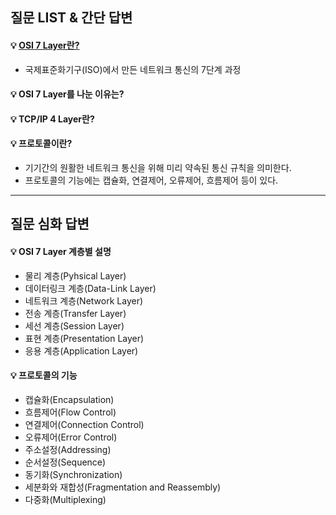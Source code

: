 ## 질문 LIST & 간단 답변

#### 💡 [OSI 7 Layer란?](#osi-7-layer-계층별-설명)
- 국제표준화기구(ISO)에서 만든 네트워크 통신의 7단계 과정

#### 💡 OSI 7 Layer를 나눈 이유는?

#### 💡 TCP/IP 4 Layer란?

#### 💡 프로토콜이란? 
- 기기간의 원활한 네트워크 통신을 위해 미리 약속된 통신 규칙을 의미한다.
- 프로토콜의 기능에는 캡슐화, 연결제어, 오류제어, 흐름제어 등이 있다.

<hr>

## 질문 심화 답변

#### 💡 OSI 7 Layer 계층별 설명
* 물리 계층(Pyhsical Layer)
* 데이터링크 계층(Data-Link Layer)
* 네트워크 계층(Network Layer)
* 전송 계층(Transfer Layer)
* 세선 계층(Session Layer)
* 표현 계층(Presentation Layer)
* 응용 계층(Application Layer)

#### 💡 프로토콜의 기능
* 캡슐화(Encapsulation)
* 흐름제어(Flow Control)
* 연결제어(Connection Control)
* 오류제어(Error Control)
* 주소설정(Addressing)
* 순서설정(Sequence)
* 동기화(Synchronization)
* 세분화와 재합성(Fragmentation and Reassembly)
* 다중화(Multiplexing)


